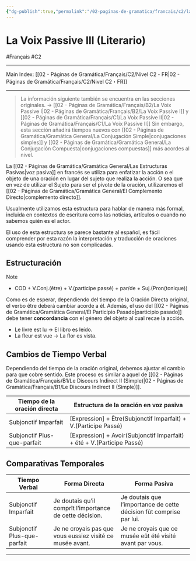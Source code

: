 ```yaml
---
{"dg-publish":true,"permalink":"/02-paginas-de-gramatica/francais/c2/la-voix-passive-iii-literario/"}
---
```


# La Voix Passive III (Literario)
#Français #C2
___
Main Index: [[02 - Páginas de Gramática/Français/C2/Nivel C2・FR\|02 - Páginas de Gramática/Français/C2/Nivel C2・FR]]
___
>La información siguiente también se encuentra en las secciones originales. → [[02 - Páginas de Gramática/Français/B2/La Voix Passive I\|02 - Páginas de Gramática/Français/B2/La Voix Passive I]] y [[02 - Páginas de Gramática/Français/C1/La Voix Passive II\|02 - Páginas de Gramática/Français/C1/La Voix Passive II]] Sin embargo, esta sección añadirá tiempos nuevos con [[02 - Páginas de Gramática/Gramática General/La Conjugación Simple\|conjugaciones simples]] y [[02 - Páginas de Gramática/Gramática General/La Conjugación Compuesta\|conjugaciones compuestas]] más acordes al nivel.

La [[02 - Páginas de Gramática/Gramática General/Las Estructuras Pasivas\|voz pasiva]] en francés se utiliza para enfatizar la acción o el objeto de una oración en lugar del sujeto que realiza la acción. O sea que en vez de utilizar el Sujeto para ser el pivote de la oración, utilizaremos el [[02 - Páginas de Gramática/Gramática General/El Complemento Directo\|complemento directo]].

Usualmente utilizamos esta estructura para hablar de manera más formal, incluida en contextos de escritura como las noticias, artículos o cuando no sabemos quién es el actor. 

El uso de esta estructura se parece bastante al español, es fácil comprender por esta razón la interpretación y traducción de oraciones usando esta estructura no son complicadas.

## Estructuración

> [!note] 
> - COD + V.Conj.(être) + V.(participe passé) + par/de + Suj.(Pron(tonique))

Como es de esperar, dependiendo del tiempo de la Oración Directa original, el verbo être deberá cambiar acorde a él. Además, el uso del [[02 - Páginas de Gramática/Gramática General/El Participio Pasado\|participio pasado]] debe tener **concordancia** con el género del objeto al cual recae la acción.

- Le livre est lu → El libro es leído.
- La fleur est vue → La flor es vista.

## Cambios de Tiempo Verbal
Dependiendo del tiempo de la oración original, debemos ajustar el cambio para que cobre sentido. Este proceso es similar a aquel de [[02 - Páginas de Gramática/Français/B1/Le Discours Indirect II (Simple)\|02 - Páginas de Gramática/Français/B1/Le Discours Indirect II (Simple)]].

| Tiempo de la oración directa | Estructura de la oración en voz pasiva                                 |
| ---------------------------- | ---------------------------------------------------------------------- |
| Subjonctif Imparfait         | [Expression] + Être(Subjonctif Imparfait) + V.(Participe Passé)        |
| Subjonctif Plus-que-parfait  | [Expression] + Avoir(Subjonctif Imparfait) + été + V.(Participe Passé) |
## Comparativas Temporales

| Tiempo Verbal               | Forma Directa                                             | Forma Pasiva                                                        |
| --------------------------- | --------------------------------------------------------- | ------------------------------------------------------------------- |
| Subjonctif Imparfait        | Je doutais qu’il comprît l’importance de cette décision.  | Je doutais que l’importance de cette décision fût comprise par lui. |
| Subjonctif Plus-que-parfait | Je ne croyais pas que vous eussiez visité ce musée avant. | Je ne croyais que ce musée eût été visité avant par vous.           |




___